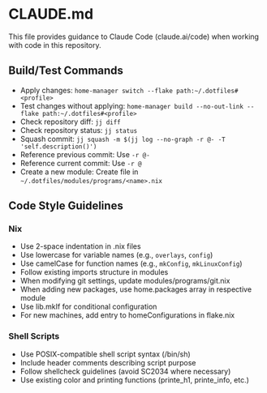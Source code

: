 # CLAUDE.md

This file provides guidance to Claude Code (claude.ai/code) when working with code in this repository.

## Build/Test Commands

- Apply changes: `home-manager switch --flake path:~/.dotfiles#<profile>`
- Test changes without applying: `home-manager build --no-out-link --flake path:~/.dotfiles#<profile>`
- Check repository diff: `jj diff`
- Check repository status: `jj status`
- Squash commit: `jj squash -m $(jj log --no-graph -r @- -T 'self.description()')`
- Reference previous commit: Use `-r @-`
- Reference current commit: Use `-r @`
- Create a new module: Create file in `~/.dotfiles/modules/programs/<name>.nix`

## Code Style Guidelines

### Nix

- Use 2-space indentation in .nix files
- Use lowercase for variable names (e.g., `overlays`, `config`)
- Use camelCase for function names (e.g., `mkConfig`, `mkLinuxConfig`)
- Follow existing imports structure in modules
- When modifying git settings, update modules/programs/git.nix
- When adding new packages, use home.packages array in respective module
- Use lib.mkIf for conditional configuration
- For new machines, add entry to homeConfigurations in flake.nix

### Shell Scripts

- Use POSIX-compatible shell script syntax (/bin/sh)
- Include header comments describing script purpose
- Follow shellcheck guidelines (avoid SC2034 where necessary)
- Use existing color and printing functions (printe_h1, printe_info, etc.)
